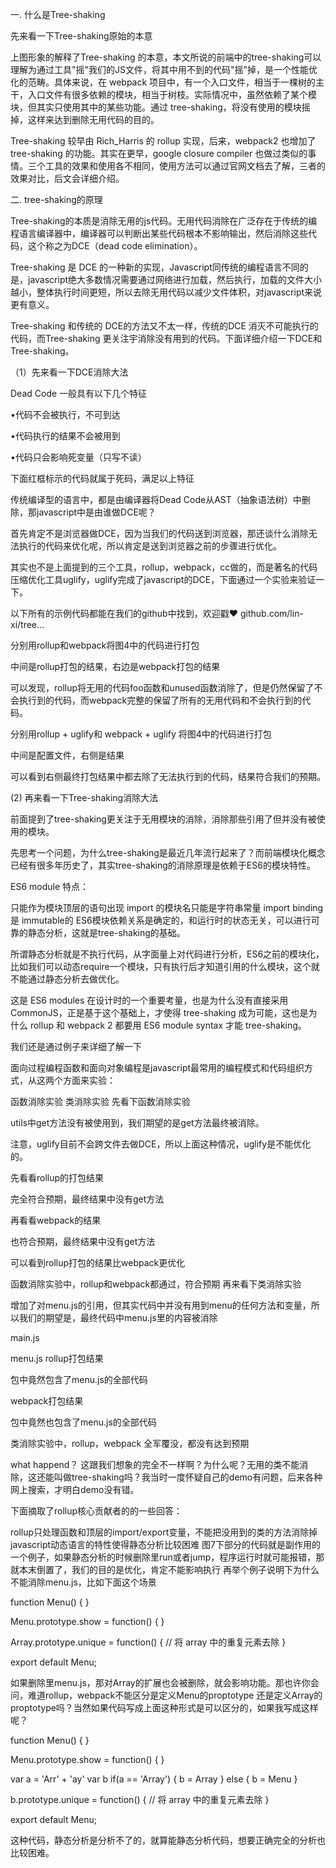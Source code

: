一. 什么是Tree-shaking


先来看一下Tree-shaking原始的本意

上图形象的解释了Tree-shaking 的本意，本文所说的前端中的tree-shaking可以理解为通过工具"摇"我们的JS文件，将其中用不到的代码"摇"掉，是一个性能优化的范畴。具体来说，在 webpack 项目中，有一个入口文件，相当于一棵树的主干，入口文件有很多依赖的模块，相当于树枝。实际情况中，虽然依赖了某个模块，但其实只使用其中的某些功能。通过 tree-shaking，将没有使用的模块摇掉，这样来达到删除无用代码的目的。

Tree-shaking 较早由 Rich_Harris 的 rollup 实现，后来，webpack2 也增加了tree-shaking 的功能。其实在更早，google closure compiler 也做过类似的事情。三个工具的效果和使用各不相同，使用方法可以通过官网文档去了解，三者的效果对比，后文会详细介绍。

二. tree-shaking的原理


Tree-shaking的本质是消除无用的js代码。无用代码消除在广泛存在于传统的编程语言编译器中，编译器可以判断出某些代码根本不影响输出，然后消除这些代码，这个称之为DCE（dead code elimination）。

Tree-shaking 是 DCE 的一种新的实现，Javascript同传统的编程语言不同的是，javascript绝大多数情况需要通过网络进行加载，然后执行，加载的文件大小越小，整体执行时间更短，所以去除无用代码以减少文件体积，对javascript来说更有意义。

Tree-shaking 和传统的 DCE的方法又不太一样，传统的DCE 消灭不可能执行的代码，而Tree-shaking 更关注宇消除没有用到的代码。下面详细介绍一下DCE和Tree-shaking。

（1）先来看一下DCE消除大法

Dead Code 一般具有以下几个特征

•代码不会被执行，不可到达

•代码执行的结果不会被用到

•代码只会影响死变量（只写不读）

下面红框标示的代码就属于死码，满足以上特征

传统编译型的语言中，都是由编译器将Dead Code从AST（抽象语法树）中删除，那javascript中是由谁做DCE呢？

首先肯定不是浏览器做DCE，因为当我们的代码送到浏览器，那还谈什么消除无法执行的代码来优化呢，所以肯定是送到浏览器之前的步骤进行优化。

其实也不是上面提到的三个工具，rollup，webpack，cc做的，而是著名的代码压缩优化工具uglify，uglify完成了javascript的DCE，下面通过一个实验来验证一下。

以下所有的示例代码都能在我们的github中找到，欢迎戳❤
github.com/lin-xi/tree… 

分别用rollup和webpack将图4中的代码进行打包 

中间是rollup打包的结果，右边是webpack打包的结果

可以发现，rollup将无用的代码foo函数和unused函数消除了，但是仍然保留了不会执行到的代码，而webpack完整的保留了所有的无用代码和不会执行到的代码。

分别用rollup + uglify和 webpack + uglify 将图4中的代码进行打包

中间是配置文件，右侧是结果

可以看到右侧最终打包结果中都去除了无法执行到的代码，结果符合我们的预期。

(2) 再来看一下Tree-shaking消除大法

前面提到了tree-shaking更关注于无用模块的消除，消除那些引用了但并没有被使用的模块。

先思考一个问题，为什么tree-shaking是最近几年流行起来了？而前端模块化概念已经有很多年历史了，其实tree-shaking的消除原理是依赖于ES6的模块特性。


ES6 module 特点：

只能作为模块顶层的语句出现
import 的模块名只能是字符串常量
import binding 是 immutable的
ES6模块依赖关系是确定的，和运行时的状态无关，可以进行可靠的静态分析，这就是tree-shaking的基础。

所谓静态分析就是不执行代码，从字面量上对代码进行分析，ES6之前的模块化，比如我们可以动态require一个模块，只有执行后才知道引用的什么模块，这个就不能通过静态分析去做优化。

这是 ES6 modules 在设计时的一个重要考量，也是为什么没有直接采用 CommonJS，正是基于这个基础上，才使得 tree-shaking 成为可能，这也是为什么 rollup 和 webpack 2 都要用 ES6 module syntax 才能 tree-shaking。

我们还是通过例子来详细了解一下

面向过程编程函数和面向对象编程是javascript最常用的编程模式和代码组织方式，从这两个方面来实验：

函数消除实验
类消除实验
先看下函数消除实验

utils中get方法没有被使用到，我们期望的是get方法最终被消除。


注意，uglify目前不会跨文件去做DCE，所以上面这种情况，uglify是不能优化的。

先看看rollup的打包结果


完全符合预期，最终结果中没有get方法

再看看webpack的结果


也符合预期，最终结果中没有get方法

可以看到rollup打包的结果比webpack更优化

函数消除实验中，rollup和webpack都通过，符合预期
再来看下类消除实验

增加了对menu.js的引用，但其实代码中并没有用到menu的任何方法和变量，所以我们的期望是，最终代码中menu.js里的内容被消除


main.js

menu.js
rollup打包结果


包中竟然包含了menu.js的全部代码

webpack打包结果


包中竟然也包含了menu.js的全部代码

类消除实验中，rollup，webpack 全军覆没，都没有达到预期

what happend？
这跟我们想象的完全不一样啊？为什么呢？无用的类不能消除，这还能叫做tree-shaking吗？我当时一度怀疑自己的demo有问题，后来各种网上搜索，才明白demo没有错。

下面摘取了rollup核心贡献者的的一些回答：

rollup只处理函数和顶层的import/export变量，不能把没用到的类的方法消除掉
javascript动态语言的特性使得静态分析比较困难
图7下部分的代码就是副作用的一个例子，如果静态分析的时候删除里run或者jump，程序运行时就可能报错，那就本末倒置了，我们的目的是优化，肯定不能影响执行
再举个例子说明下为什么不能消除menu.js，比如下面这个场景

function Menu() {
}

Menu.prototype.show = function() {
}

Array.prototype.unique = function() {
    // 将 array 中的重复元素去除
}

export default Menu;

如果删除里menu.js，那对Array的扩展也会被删除，就会影响功能。那也许你会问，难道rollup，webpack不能区分是定义Menu的proptotype 还是定义Array的proptotype吗？当然如果代码写成上面这种形式是可以区分的，如果我写成这样呢？

function Menu() {
}

Menu.prototype.show = function() {
}

var a = 'Arr' + 'ay'
var b
if(a == 'Array') {
    b = Array
} else {
    b = Menu
}

b.prototype.unique = function() {
    // 将 array 中的重复元素去除
}

export default Menu;

这种代码，静态分析是分析不了的，就算能静态分析代码，想要正确完全的分析也比较困难。